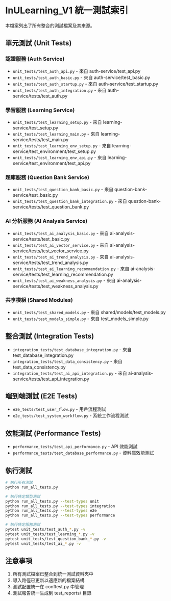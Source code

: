 # InULearning_V1 統一測試索引

本檔案列出了所有整合的測試檔案及其來源。

## 單元測試 (Unit Tests)

### 認證服務 (Auth Service)
- `unit_tests/test_auth_api.py` - 來自 auth-service/test_api.py
- `unit_tests/test_auth_basic.py` - 來自 auth-service/test_basic.py
- `unit_tests/test_auth_startup.py` - 來自 auth-service/test_startup.py
- `unit_tests/test_auth_integration.py` - 來自 auth-service/tests/test_auth.py

### 學習服務 (Learning Service)
- `unit_tests/test_learning_setup.py` - 來自 learning-service/test_setup.py
- `unit_tests/test_learning_main.py` - 來自 learning-service/tests/test_main.py
- `unit_tests/test_learning_env_setup.py` - 來自 learning-service/test_environment/test_setup.py
- `unit_tests/test_learning_env_api.py` - 來自 learning-service/test_environment/test_api.py

### 題庫服務 (Question Bank Service)
- `unit_tests/test_question_bank_basic.py` - 來自 question-bank-service/test_basic.py
- `unit_tests/test_question_bank_integration.py` - 來自 question-bank-service/tests/test_question_bank.py

### AI 分析服務 (AI Analysis Service)
- `unit_tests/test_ai_analysis_basic.py` - 來自 ai-analysis-service/tests/test_basic.py
- `unit_tests/test_ai_vector_service.py` - 來自 ai-analysis-service/tests/test_vector_service.py
- `unit_tests/test_ai_trend_analysis.py` - 來自 ai-analysis-service/tests/test_trend_analysis.py
- `unit_tests/test_ai_learning_recommendation.py` - 來自 ai-analysis-service/tests/test_learning_recommendation.py
- `unit_tests/test_ai_weakness_analysis.py` - 來自 ai-analysis-service/tests/test_weakness_analysis.py

### 共享模組 (Shared Modules)
- `unit_tests/test_shared_models.py` - 來自 shared/models/test_models.py
- `unit_tests/test_models_simple.py` - 來自 test_models_simple.py

## 整合測試 (Integration Tests)

- `integration_tests/test_database_integration.py` - 來自 test_database_integration.py
- `integration_tests/test_data_consistency.py` - 來自 test_data_consistency.py
- `integration_tests/test_ai_api_integration.py` - 來自 ai-analysis-service/tests/test_api_integration.py

## 端到端測試 (E2E Tests)

- `e2e_tests/test_user_flow.py` - 用戶流程測試
- `e2e_tests/test_system_workflow.py` - 系統工作流程測試

## 效能測試 (Performance Tests)

- `performance_tests/test_api_performance.py` - API 效能測試
- `performance_tests/test_database_performance.py` - 資料庫效能測試

## 執行測試

```bash
# 執行所有測試
python run_all_tests.py

# 執行特定類型測試
python run_all_tests.py --test-types unit
python run_all_tests.py --test-types integration
python run_all_tests.py --test-types e2e
python run_all_tests.py --test-types performance

# 執行特定服務測試
pytest unit_tests/test_auth_*.py -v
pytest unit_tests/test_learning_*.py -v
pytest unit_tests/test_question_bank_*.py -v
pytest unit_tests/test_ai_*.py -v
```

## 注意事項

1. 所有測試檔案已整合到統一測試資料夾中
2. 導入路徑已更新以適應新的檔案結構
3. 測試配置統一在 conftest.py 中管理
4. 測試報告統一生成到 test_reports/ 目錄
